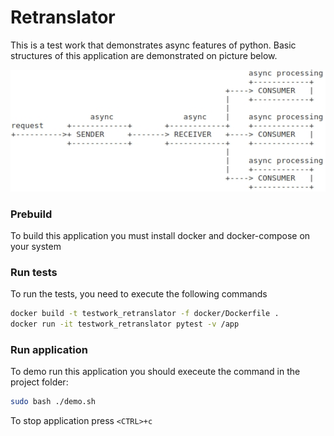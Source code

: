 # Retranslator
This is a test work that demonstrates async features of python.
Basic structures of this application are demonstrated on picture below.

![structure](structure.png "Structure")

### Prebuild
To build this application you must install docker and docker-compose on your system
### Run tests
To run the tests, you need to execute the following commands
```bash
docker build -t testwork_retranslator -f docker/Dockerfile .
docker run -it testwork_retranslator pytest -v /app
```
### Run application
To demo run this application you should execeute the command in the project folder:
```bash
sudo bash ./demo.sh
```
To stop application press `<CTRL>+c`
